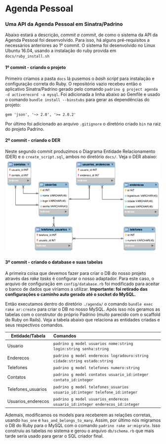 # Agenda Pessoal

### Uma API da Agenda Pessoal em Sinatra/Padrino
Abaixo estará a descrição, _commit a commit_, de como o sistema da API da Agenda Pessoal foi desenvolvido. Para isso, há alguns pré-requisitos a necessários anteriores ao 1º commit. O sistema foi desenvolvido no Linux Ubuntu 16.04, usando a instalação do ruby provida em `docs/ruby_install.sh`

#### 1º commit - criando o projeto
Primeiro criamos a pasta `docs` lá pusemos o *bash script* para instalação e configuração correta do Ruby. O repositório vazio recebeu então o aplicativo Sinatra/Padrino gerado pelo comando `padrino g project agenda -d activerecord -a mysql`. Foi adicionada a linha abaixo ao Gemfile e usado o comando `bundle install --binstubs` para gerar as dependências do projeto:

    gem 'json', '~> 2.0', '>= 2.0.2'

Por último foi adicionado ao arquivo `.gitignore` o diretório criado `bin` na raiz do projeto Padrino.

#### 2º commit - criando o DER
Neste segundo commit produzimos o Diagrama Entidade Relacionamento (DER) e o `create_script.sql`, ambos no diretório `docs/`. Veja o DER abaixo:
![DER][DER]

[DER]: https://github.com/abmBispo/agenda-sinatra-padrino/raw/master/docs/DER.png "DER"

#### 3º commit - criando o database e suas tabelas
A primeira coisa que devemos fazer para criar o DB do nosso projeto através das *rake tasks* é configurar o nosso adaptador. Para este caso, o arquivo de configuração em `config/database.rb` foi modificado para aceitar o banco de dados que viríamos a utilizar. **Importante: foi retirado das configurações o caminho auto gerado até o socket do MySQL.**

Então executamos dentro do diretório `./agenda/` o comando `bundle exec rake ar:create` para criar o DB no nosso MySQL. Após isso nós geramos as tabelas com o construtor do próprio Padrino (muito parecido com o scaffold do Ruby on Rails). Veja a tabela abaixo que relaciona as entidades criadas e seus respectivos comandos.

|  Entidade/Tabela | Comandos     |
| ---------------- |:-------------|
| Usuario          |`padrino g model usuarios nome:string login:string senha:string`|
| Enderecos        | `padrino g model enderecos logradouro:string cidade:string estado:string` |
| Telefones        | `padrino g model telefones numero:string` |
| Contatos        | `padrino g model contatos usuario_id:integer contato_id:integer` |
| Telefones_usuarios|`padrino g model telefones_usuarios usuario_id:integer telefone_id:integer`|
| Usuarios_enderecos| `padrino g model usuarios_enderecos usuario_id:integer enderecos_id:integer` |

Ademais, modificamos os models para receberem as relações corretas, usando `has_one` e `has_and_belongs_to_many`. Assim, por último nós migramos o DB do Ruby para o MySQL com o comando `padrino rake ar:migrate`. Isso construiu as tabelas no sistema e gerou o arquivo `db/schema.rb` que mais tarde seria usado para gerar o SQL criador final.
